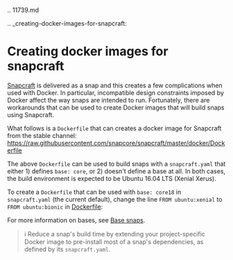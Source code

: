 .. 11739.md

.. _creating-docker-images-for-snapcraft:

# Creating docker images for snapcraft

[Snapcraft](/t/snapcraft-overview/8940) is delivered as a snap and this creates a few complications when used with Docker. In particular, incompatible design constraints imposed by Docker affect the way snaps are intended to run. Fortunately, there are workarounds that can be used to create Docker images that will build snaps using Snapcraft.

What follows is a `Dockerfile` that can creates a docker image for Snapcraft from the stable channel:
https://raw.githubusercontent.com/snapcore/snapcraft/master/docker/Dockerfile

The above `Dockerfile` can be used to build snaps with a `snapcraft.yaml` that either 1) defines `base: core`, or 2) doesn't define a base at all. In both cases, the build environment is expected to be Ubuntu 16.04 LTS (Xenial Xerus).

To create a `Dockerfile` that can be used with `base: core18` in `snapcraft.yaml` (the current default), change the line `FROM ubuntu:xenial` to `FROM ubuntu:bionic` in [Dockerfile]( https://raw.githubusercontent.com/snapcore/snapcraft/master/docker/Dockerfile):

For more information on bases, see [Base snaps](/t/base-snaps/11198).

> ℹ Reduce a snap's build time by extending your project-specific Docker image to pre-install most of a snap's dependencies, as defined by its `snapcraft.yaml`.